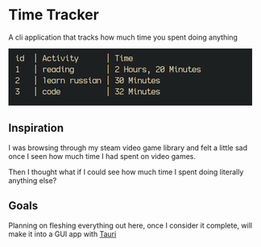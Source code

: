 # Time Tracker 

A cli application that tracks
how much time you spent doing anything

![screenshot](screenshot.png)

## Inspiration

I was browsing through my steam
video game library and felt a little 
sad once I seen how much time 
I had spent on video games.

Then I thought what if I could see 
how much time I spent doing literally 
anything else?

## Goals

Planning on fleshing everything out 
here, once I consider it complete, will
make it into a GUI app with [Tauri](https://tauri.app/)